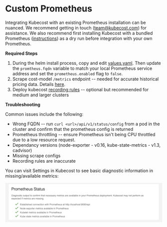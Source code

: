 # Custom Prometheus

Integrating Kubecost with an existing Prometheus installation can be nuanced. We recommend getting in touch (team@kubecost.com) for assistance. We also recommend first installing Kubecost with a bundled Prometheus ([instructions](http://kubecost.com/install)) as a dry run before integration with your own Prometheus.  

__Required Steps__

1. During the helm install process, copy and edit [values.yaml](https://github.com/kubecost/cost-analyzer-helm-chart/blob/master/cost-analyzer/values.yaml). Then update the `promtheus.fqdn` variable to match your local Prometheus service address and set the `prometheus.enabled` flag to `false`.
2. Scrape cost-model `/metrics` endpoint -- needed for accurate historical pricing data. Details [here](https://github.com/kubecost/cost-model/blob/master/PROMETHEUS.md#configuration).
3. Deploy kubecost [recording rules](https://github.com/kubecost/cost-analyzer-helm-chart/blob/master/cost-analyzer/values.yaml#L56) -- optional but recommended for medium and larger clusters

__Troubleshooting__

Common issues include the following: 

* Wrong FQDN -- run `curl <url>/api/v1/status/config` from a pod in the cluster and confirm that the prometheus config is returned
* Prometheus throttling -- ensure Prometheus isn't being CPU throttled due to a low resource request.
* Dependancy versions (node-exporter - v0.16, kube-state-metrics - v1.3, cadvisor)
* Missing scrape configs
* Recording rules are inaccurate

You can visit Settings in Kubecost to see basic diagnostic information in missing/available metrics:

![Prometheus status diagnostic](/prom-status.png)
